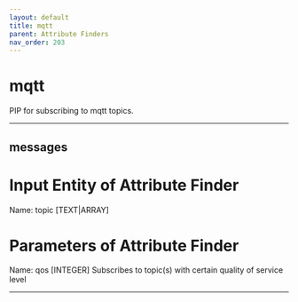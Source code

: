 ```yaml
---
layout: default
title: mqtt
parent: Attribute Finders
nav_order: 203
---
```

# mqtt

PIP for subscribing to mqtt topics.



---

## messages


# Input Entity of Attribute Finder

Name: topic [TEXT|ARRAY]

# Parameters of Attribute Finder

Name: qos [INTEGER]
Subscribes to topic(s) with certain quality of service level

---


